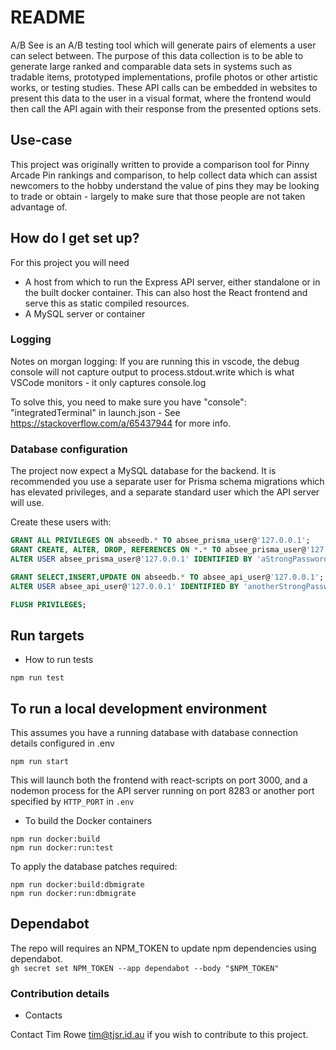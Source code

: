 # README #

A/B See is an A/B testing tool which will generate pairs of elements a user can select between.  The purpose of this data collection is to be able to generate large ranked and comparable data sets in systems such as tradable items, prototyped implementations, profile photos or other artistic works, or testing studies.  These API calls can be embedded in websites to present this data to the user in a visual format, where the frontend would then call the API again with their response from the presented options sets.

## Use-case ##

This project was originally written to provide a comparison tool for Pinny Arcade Pin rankings and comparison, to help collect data which can assist newcomers to the hobby understand the value of pins they may be looking to trade or obtain - largely to make sure that those people are not taken advantage of.

## How do I get set up? ##

For this project you will need

* A host from which to run the Express API server, either standalone or in the built docker container.  This can also host the React frontend and serve this as static compiled resources.
* A MySQL server or container

### Logging ###

Notes on morgan logging: If you are running this in vscode, the debug console will not capture output to process.stdout.write which is what VSCode monitors - it only captures console.log  

To solve this, you need to make sure you have "console": "integratedTerminal" in launch.json - See https://stackoverflow.com/a/65437944 for more info.

### Database configuration ###

The project now expect a MySQL database for the backend.  It is recommended you use a separate user for Prisma schema migrations which has elevated privileges, and a separate standard user which the API server will use.

Create these users with:

```sql
GRANT ALL PRIVILEGES ON abseedb.* TO absee_prisma_user@'127.0.0.1';
GRANT CREATE, ALTER, DROP, REFERENCES ON *.* TO absee_prisma_user@'127.0.0.1';
ALTER USER absee_prisma_user@'127.0.0.1' IDENTIFIED BY 'aStrongPassword';

GRANT SELECT,INSERT,UPDATE ON abseedb.* TO absee_api_user@'127.0.0.1';
ALTER USER absee_api_user@'127.0.0.1' IDENTIFIED BY 'anotherStrongPassword';

FLUSH PRIVILEGES;
```

## Run targets ##

* How to run tests

``npm run test``

## To run a local development environment ##

This assumes you have a running database with database connection details configured in .env

``npm run start``

This will launch both the frontend with react-scripts on port 3000, and a nodemon process for the API server running on port 8283 or another port specified by `HTTP_PORT` in `.env`

* To build the Docker containers

```
npm run docker:build
npm run docker:run:test
```

To apply the database patches required:
```
npm run docker:build:dbmigrate
npm run docker:run:dbmigrate
```

## Dependabot ##

The repo will requires an NPM_TOKEN to update npm dependencies using dependabot.  
`gh secret set NPM_TOKEN --app dependabot --body "$NPM_TOKEN"`

### Contribution details ###

* Contacts

Contact Tim Rowe <tim@tjsr.id.au> if you wish to contribute to this project.
